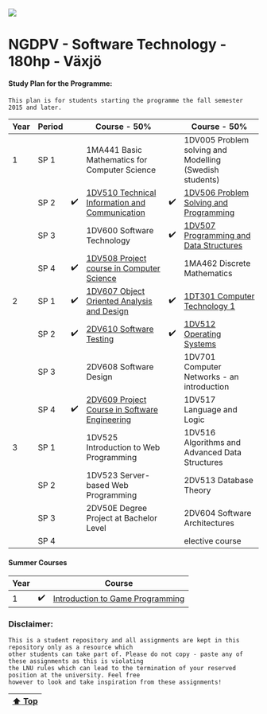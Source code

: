 ##### ![](https://mymoodle.lnu.se/pluginfile.php/1/theme_essential/logo/1573077602/lnu-logo.png)
# NGDPV - Software Technology - 180hp - Växjö

#### Study Plan for the Programme:
```
This plan is for students starting the programme the fall semester 2015 and later.
```

| Year | Period |  | Course - 50% |  | Course - 50% |
|---|---|---|---|---|---|
| 1 | SP 1 |  | 1MA441 Basic Mathematics for Computer Science |  | 1DV005 Problem solving and Modelling (Swedish students) |
|  | SP 2 | :heavy_check_mark: | [1DV510 Technical Information and Communication](1DV510/) | :heavy_check_mark: | [1DV506 Problem Solving and Programming](1DV506/) |
|  | SP 3 |  | 1DV600 Software Technology | :heavy_check_mark: | [1DV507 Programming and Data Structures](1DV507/) |
|  | SP 4 | :heavy_check_mark: | [1DV508 Project course in Computer Science](1DV508/) |  | 1MA462 Discrete Mathematics |
| 2 | SP 1 | :heavy_check_mark: | [1DV607 Object Oriented Analysis and Design](1DV607/) | :heavy_check_mark: | [1DT301  Computer Technology 1](1DT301/) |
|  | SP 2 | :heavy_check_mark: | [2DV610 Software Testing](2DV610/) | :heavy_check_mark: | [1DV512 Operating Systems](1DV512/) |
|  | SP 3 |  | 2DV608 Software Design |  | 1DV701 Computer Networks - an introduction |
|  | SP 4 | :heavy_check_mark: | [2DV609 Project Course in Software Engineering](2DV609/) |  | 1DV517 Language and Logic |
| 3 | SP 1 |  | 1DV525 Introduction to Web Programming |  | 1DV516 Algorithms and Advanced Data Structures |
|  | SP 2 |  | 1DV523 Server-based Web Programming |  | 2DV513 Database Theory |
|  | SP 3 |  | 2DV50E Degree Project at Bachelor Level |  | 2DV604 Software Architectures |
|  | SP 4 |  |  |  | elective course |

#### Summer Courses

| Year |  | Course |
|---|---|---|
| 1 | :heavy_check_mark: | [Introduction to Game Programming](1DV437/) |

### Disclaimer:
```
This is a student repository and all assignments are kept in this repository only as a resource which 
other students can take part of. Please do not copy - paste any of these assignments as this is violating 
the LNU rules which can lead to the termination of your reserved position at the university. Feel free 
however to look and take inspiration from these assignments!
```

| [:arrow_up: Top](../../) |
|---|
